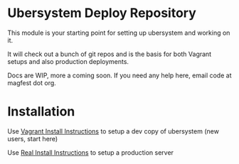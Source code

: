 Ubersystem Deploy Repository
============================

This module is your starting point for setting up ubersystem and working on it.  

It will check out a bunch of git repos and is the basis for both Vagrant setups and also production deployments.

Docs are WIP, more a coming soon. If you need any help here, email code at magfest dot org.

Installation
=============

Use [Vagrant Install Instructions](INSTALL-vagrant.md) to setup a dev copy of ubersystem (new users, start here)

Use [Real Install Instructions](INSTALL-realserver.md) to setup a production server
